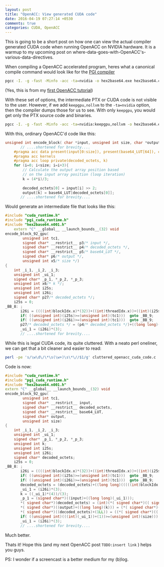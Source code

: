```yaml
---
layout: post
title: "OpenACC: View generated CUDA code"
date: 2016-04-19 07:27:14 +0530
comments: true
categories: CUDA, OpenACC
---
```


This is going to be a short post on how one can view the actual compiler generated CUDA code when running OpenACC on NVIDIA hardware. It is a warmup to my upcoming post on where-data-goes-with-OpenACC's-various-data-directives.

When compiling a OpenACC accelerated program, heres what a canonical compile command would look like for the [PGI compiler](http://www.pgroup.com/resources/cuda-x86.htm)

```sh
pgcc -I. -g -fast -Minfo -acc -ta=nvidia -o hex2base64.exe hex2base64.c main.c
```
(Yes, this is from my [first OpenACC tutorial](http://kmmankad.github.io/blog/2016/04/03/openacc-analyze/))

With these set of options, the intermediate PTX or CUDA code is not visible to the user. However, if we add `keepgpu,nollvm` to the `-ta=nvidia` option, then the compiler dumps those for us to see. With only `keepgpu`, you would get only the PTX source code and binaries.

```sh
pgcc -I. -g -fast -Minfo -acc -ta=nvidia:keepgpu,nollvm -o hex2base64.exe hex2ba se64.c main.c
```

With this, ordinary OpenACC'd code like this:
```c++
unsigned int encode_block( char *input, unsigned int size, char *output){
       // ....shortened for brevity....
	#pragma acc data present(input[0:size]), present(base64_LUT[64]), copyout(output[0:4*size/3])
	#pragma acc kernels 
	#pragma acc loop private(decoded_octets, k)
	for (i=0; i<size; i=i+3){ 
		// Calculate the output array position based
		// on the input array position (loop iteration)
		k = (4*i)/3;
		
		decoded_octets[0] = input[i] >> 2;
		output[k] = base64_LUT[decoded_octets[0]];
       // ....shortened for brevity....
```

Would generate an intermediate file that looks like this:
```c++
#include "cuda_runtime.h"
#include "pgi_cuda_runtime.h"
#include "hex2base64.n001.h"
	extern "C" __global__ __launch_bounds__(32) void
encode_block_92_gpu(
		unsigned int tc1,
		signed char* __restrict__ p3/* input */,
		signed char* __restrict__ p4/* decoded_octets */,
		signed char* __restrict__ p5/* base64_LUT */,
		signed char* p6/* output */,
		unsigned int x5/* size */)
{
	int _i_1, _i_2, _i_3;
	unsigned int _ui_1;
	signed char* _p_1, *_p_2, *_p_3;
	unsigned int x6/* k */;
	unsigned int i25s;
	unsigned int i26i;
	signed char* p27/* decoded_octets */;
	i25s = 0;
_BB_8: ;
       i26i = ((((int)blockIdx.x)*(32))+((int)threadIdx.x))+((int)(i25s));
       if( ((unsigned int)(i25s)>=(unsigned int)(tc1)))  goto _BB_9;
       if( ((unsigned int)(i26i)>=(unsigned int)(tc1)))  goto _BB_9;
       p27/* decoded_octets */ = (p4/* decoded_octets */)+((long long)(((((int)blockIdx.x)*((int)blockDim.x))+((int)threadIdx.x))*(4)));
       _ui_1 = (i26i)*(3);
       // ....shortened for brevity....
```


While this is legal CUDA code, its quite cluttered. With a neato perl oneliner, we can get that a bit cleaner and easier to read:

```sh
perl -pe 's/\w\d\/\*\s(\w+)\s\*\//$1/g' cluttered_openacc_cuda_code.c
```

Code is now:

```c++
#include "cuda_runtime.h"
#include "pgi_cuda_runtime.h"
#include "hex2base64.n001.h"
extern "C" __global__ __launch_bounds__(32) void
encode_block_92_gpu(
        unsigned int tc1,
        signed char* __restrict__ input,
        signed char* __restrict__ decoded_octets,
        signed char* __restrict__ base64_LUT,
        signed char* output,
        unsigned int size)
{
    int _i_1, _i_2, _i_3;
    unsigned int _ui_1;
    signed char* _p_1, *_p_2, *_p_3;
    unsigned int k;
    unsigned int i25s;
    unsigned int i26i;
    signed char* decoded_octets;
    i25s = 0;
_BB_8: ;
       i26i = ((((int)blockIdx.x)*(32))+((int)threadIdx.x))+((int)(i25s));
       if( ((unsigned int)(i25s)>=(unsigned int)(tc1)))  goto _BB_9;
       if( ((unsigned int)(i26i)>=(unsigned int)(tc1)))  goto _BB_9;
       decoded_octets = (decoded_octets)+((long long)(((((int)blockIdx.x)*((int)blockDim.x))+((int)threadIdx.x))*(4)));
       _ui_1 = (i26i)*(3);
       k = ((_ui_1)*(4))/(3);
       _p_1 = (signed char*)((input)+((long long)(_ui_1)));
       *( signed char*)(decoded_octets) = (int)(*( signed char*)(( signed char*)_p_1))>>(2);
       *( signed char*)((output)+((long long)(k))) = (*( signed char*)((base64_LUT)+((long long)((*( signed char*)(decoded_octets))))));
       *( signed char*)((decoded_octets)+(1LL)) = ((*( signed char*)(( signed char*)_p_1))&(3))<<(4);
       if( ((unsigned int)(((int)(_ui_1))+(1))>=(unsigned int)(size)))  goto _BB_22;
       _ui_1 = (i26i)*(3);
       // ....shortened for brevity....
```
Much better.

Thats it! Hope this (and my next OpenACC post `TODO:insert link` ) helps you guys.

PS: I wonder if a screencast is a better medium for my (b)log.
